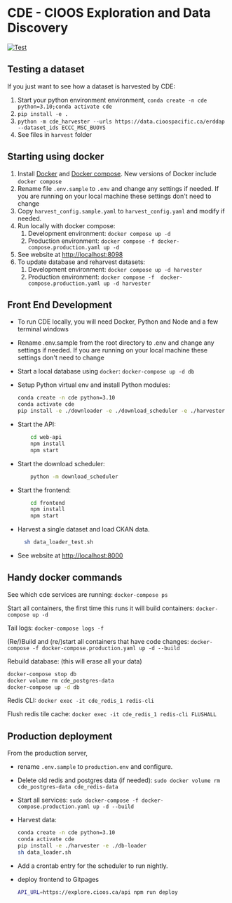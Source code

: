 # CDE - CIOOS Exploration and Data Discovery

[![Test](https://github.com/HakaiInstitute/cde/actions/workflows/build_and_test.yaml/badge.svg)](https://github.com/HakaiInstitute/cde/actions/workflows/build_and_test.yaml)

## Testing a dataset

If you just want to see how a dataset is harvested by CDE:

1. Start your python environment environment, `conda create -n cde python=3.10;conda activate cde`
2. `pip install -e .`
3. `python -m cde_harvester --urls https://data.cioospacific.ca/erddap --dataset_ids ECCC_MSC_BUOYS`
4. See files in `harvest` folder

## Starting using docker

1. Install [Docker](https://docs.docker.com/get-docker/) and [Docker compose](https://docs.docker.com/compose/install/). New versions of Docker include `docker compose`
2. Rename file `.env.sample` to `.env` and change any settings if needed. If you are running on your local machine these settings don't need to change
3. Copy `harvest_config.sample.yaml` to `harvest_config.yaml` and modify if needed.
4. Run locally with docker compose:
    1. Development environment: `docker compose up -d`
    2. Production environment: `docker compose -f docker-compose.production.yaml up -d`
5. See website at <http://localhost:8098>
6. To update database and reharvest datasets:
    1. Development environment:  `docker compose up -d harvester`
    2. Production environment: `docker compose -f  docker-compose.production.yaml up -d harvester`

## Front End Development

- To run CDE locally, you will need Docker, Python and Node and a few terminal windows

- Rename .env.sample from the root directory to .env and change any settings if needed. If you are running on your local machine these settings don't need to change

- Start a local database using `docker`:
  `docker-compose up -d db`
- Setup Python virtual env and install Python modules:

  ```sh
  conda create -n cde python=3.10
  conda activate cde
  pip install -e ./downloader -e ./download_scheduler -e ./harvester -e ./db-loader
  ```

- Start the API:

  ```sh
      cd web-api
      npm install
      npm start
  ```

- Start the download scheduler:

  ```sh
      python -m download_scheduler
  ```

- Start the frontend:

  ```sh
      cd frontend
      npm install
      npm start
  ```

- Harvest a single dataset and load CKAN data.

  ```sh
    sh data_loader_test.sh
  ```

- See website at <http://localhost:8000>

## Handy docker commands

See which cde services are running:
`docker-compose ps`

Start all containers, the first time this runs it will build containers:
`docker-compose up -d`

Tail logs:
`docker-compose logs -f`

(Re/)Build and (re/)start all containers that have code changes:
`docker-compose -f docker-compose.production.yaml up -d --build`

Rebuild database: (this will erase all your data)

```sh
docker-compose stop db
docker volume rm cde_postgres-data
docker-compose up -d db
```

Redis CLI:
`docker exec -it cde_redis_1 redis-cli`

Flush redis tile cache:
`docker exec -it cde_redis_1 redis-cli FLUSHALL`

## Production deployment

From the production server,

- rename `.env.sample` to `production.env` and configure.

- Delete old redis and postgres data (if needed):
  `sudo docker volume rm cde_postgres-data cde_redis-data`

- Start all services:
  `sudo docker-compose -f docker-compose.production.yaml up -d --build`

- Harvest data:

  ```sh
  conda create -n cde python=3.10
  conda activate cde
  pip install -e ./harvester -e ./db-loader
  sh data_loader.sh
  ```

- Add a crontab entry for the scheduler to run nightly.

- deploy frontend to Gitpages

  ```sh
  API_URL=https://explore.cioos.ca/api npm run deploy
  ```
